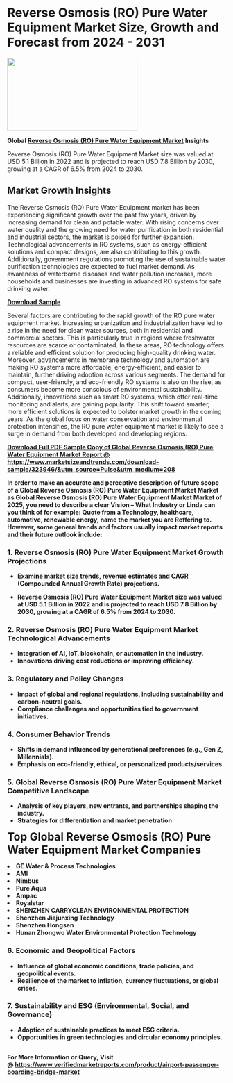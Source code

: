 <H1>Reverse Osmosis (RO) Pure Water Equipment Market Size, Growth and Forecast from 2024 - 2031</H1><img class="aligncenter size-medium wp-image-584254" src="https://thirdeyenews.in/wp-content/uploads/2024/09/Global-Market-Research-300x168.jpeg" alt="" width="300" height="168" /><p><strong>Global&nbsp;<a href="https://www.marketsizeandtrends.com/download-sample/323946/&amp;utm_source=Pulse&amp;utm_medium=208">Reverse Osmosis (RO) Pure Water Equipment Market</a> Insights</strong></p><p>Reverse Osmosis (RO) Pure Water Equipment Market size was valued at USD 5.1 Billion in 2022 and is projected to reach USD 7.8 Billion by 2030, growing at a CAGR of 6.5% from 2024 to 2030.</p><p><h2>Market Growth Insights</h2> <p>The Reverse Osmosis (RO) Pure Water Equipment market has been experiencing significant growth over the past few years, driven by increasing demand for clean and potable water. With rising concerns over water quality and the growing need for water purification in both residential and industrial sectors, the market is poised for further expansion. Technological advancements in RO systems, such as energy-efficient solutions and compact designs, are also contributing to this growth. Additionally, government regulations promoting the use of sustainable water purification technologies are expected to fuel market demand. As awareness of waterborne diseases and water pollution increases, more households and businesses are investing in advanced RO systems for safe drinking water.</p> <p><strong><a href="#">Download Sample</a></strong></p> <p>Several factors are contributing to the rapid growth of the RO pure water equipment market. Increasing urbanization and industrialization have led to a rise in the need for clean water sources, both in residential and commercial sectors. This is particularly true in regions where freshwater resources are scarce or contaminated. In these areas, RO technology offers a reliable and efficient solution for producing high-quality drinking water. Moreover, advancements in membrane technology and automation are making RO systems more affordable, energy-efficient, and easier to maintain, further driving adoption across various segments. The demand for compact, user-friendly, and eco-friendly RO systems is also on the rise, as consumers become more conscious of environmental sustainability. Additionally, innovations such as smart RO systems, which offer real-time monitoring and alerts, are gaining popularity. This shift toward smarter, more efficient solutions is expected to bolster market growth in the coming years. As the global focus on water conservation and environmental protection intensifies, the RO pure water equipment market is likely to see a surge in demand from both developed and developing regions. <p><strong><a href="#"></p><p><span class=""><strong>Download Full PDF Sample Copy of Global Reverse Osmosis (RO) Pure Water Equipment Market Report</strong> @ <a href="https://www.marketsizeandtrends.com/download-sample/323946/&amp;utm_source=Pulse&amp;utm_medium=208" target="_blank">https://www.marketsizeandtrends.com/download-sample/323946/&amp;utm_source=Pulse&amp;utm_medium=208</a></span></p><p>In order to make an accurate and perceptive description of future scope of a Global&nbsp;Reverse Osmosis (RO) Pure Water Equipment Market Market as Global&nbsp;Reverse Osmosis (RO) Pure Water Equipment Market Market of 2025, you need to describe a clear Vision &ndash; What Industry or Linda can you think of for example: Quote from a Technology, healthcare, automotive, renewable energy, name the market you are Reffering to. However, some general trends and factors usually impact market reports and their future outlook include:</p><h3>1.&nbsp;<strong>Reverse Osmosis (RO) Pure Water Equipment Market Growth Projections</strong></h3><ul><li>Examine market size trends, revenue estimates and CAGR (Compounded Annual Growth Rate) projections.</li><li><p>Reverse Osmosis (RO) Pure Water Equipment Market size was valued at USD 5.1 Billion in 2022 and is projected to reach USD 7.8 Billion by 2030, growing at a CAGR of 6.5% from 2024 to 2030.</p></li></ul><h3>2.&nbsp;<strong>Reverse Osmosis (RO) Pure Water Equipment Market Technological Advancements</strong></h3><ul><li>Integration of AI, IoT, blockchain, or automation in the industry.</li><li>Innovations driving cost reductions or improving efficiency.</li></ul><h3>3.&nbsp;<strong>Regulatory and Policy Changes</strong></h3><ul><li>Impact of global and regional regulations, including sustainability and carbon-neutral goals.</li><li>Compliance challenges and opportunities tied to government initiatives.</li></ul><h3>4.&nbsp;<strong>Consumer Behavior Trends</strong></h3><ul><li>Shifts in demand influenced by generational preferences (e.g., Gen Z, Millennials).</li><li>Emphasis on eco-friendly, ethical, or personalized products/services.</li></ul><h3>5.&nbsp;<strong>Global Reverse Osmosis (RO) Pure Water Equipment Market Competitive Landscape</strong></h3><ul><li>Analysis of key players, new entrants, and partnerships shaping the industry.</li><li>Strategies for differentiation and market penetration.</li></ul><p data-pm-slice="1 1 []"><span style="color: inherit; font-family: inherit; font-size: 25px;">Top Global Reverse Osmosis (RO) Pure Water Equipment Market Companies</span></p><div class="" data-test-id=""><p><li>GE Water & Process Technologies</li><li> AMI</li><li> Nimbus</li><li> Pure Aqua</li><li> Ampac</li><li> Royalstar</li><li> SHENZHEN CARRYCLEAN ENVIRONMENTAL PROTECTION</li><li> Shenzhen Jiajunxing Technology</li><li> Shenzhen Hongsen</li><li> Hunan Zhongwo Water Environmental Protection Technology</li></p></div><h3>6.&nbsp;<strong>Economic and Geopolitical Factors</strong></h3><ul><li>Influence of global economic conditions, trade policies, and geopolitical events.</li><li>Resilience of the market to inflation, currency fluctuations, or global crises.</li></ul><h3>7.&nbsp;<strong>Sustainability and ESG (Environmental, Social, and Governance)</strong></h3><ul><li>Adoption of sustainable practices to meet ESG criteria.</li><li>Opportunities in green technologies and circular economy principles.</li></ul><h2><strong style="font-size: 14px;">For More Information or Query, Visit @&nbsp;</strong><a style="background-color: #ffffff; font-size: 14px;" href="https://www.marketsizeandtrends.com/report/reverse-osmosis-ro-pure-water-equipment-market/" target="_blank">https://www.verifiedmarketreports.com/product/airport-passenger-boarding-bridge-market</a></h2>
